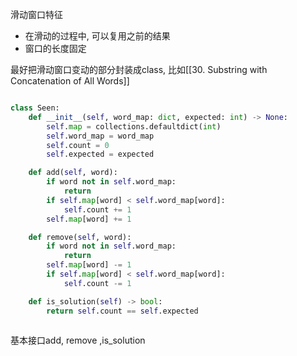 
滑动窗口特征
- 在滑动的过程中, 可以复用之前的结果
- 窗口的长度固定


最好把滑动窗口变动的部分封装成class, 比如[[30. Substring with Concatenation of All Words]]
```python

class Seen:
    def __init__(self, word_map: dict, expected: int) -> None:
        self.map = collections.defaultdict(int)
        self.word_map = word_map
        self.count = 0
        self.expected = expected

    def add(self, word):
        if word not in self.word_map:
            return
        if self.map[word] < self.word_map[word]:
            self.count += 1
        self.map[word] += 1

    def remove(self, word):
        if word not in self.word_map:
            return
        self.map[word] -= 1
        if self.map[word] < self.word_map[word]:
            self.count -= 1

    def is_solution(self) -> bool:
        return self.count == self.expected
        
```

基本接口add, remove ,is_solution